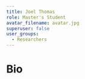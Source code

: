 ```yaml
---
title: Joel Thomas
role: Master's Student
avatar_filename: avatar.jpg
superuser: false
user_groups:
  - Researchers
---
```


# Bio